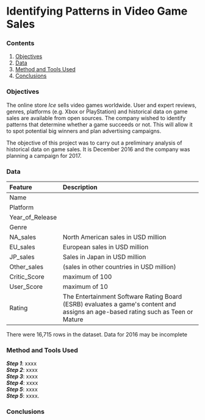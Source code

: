 # Identifying Patterns in Video Game Sales

### Contents
1. [Objectives](https://github.com/SteveLewisUK/datascience_bootcamp_projects/blob/main/identifying_patterns_in_video_game_sales/README.md#objectives)
2. [Data](https://github.com/SteveLewisUK/datascience_bootcamp_projects/blob/main/identifying_patterns_in_video_game_sales/README.md#data)
3. [Method and Tools Used](https://github.com/SteveLewisUK/datascience_bootcamp_projects/tree/main/identifying_patterns_in_video_game_sales#method-and-tools-used)
4. [Conclusions]()<br />


### Objectives
The online store *Ice* sells video games worldwide. User and expert reviews, genres, platforms (e.g. Xbox or PlayStation) and historical data on game sales are available from open sources. The company wished to identify patterns that determine whether a game succeeds or not. This will allow it to spot potential big winners and plan advertising campaigns.

The objective of this project was to carry out a preliminary analysis of historical data on game sales. It is December 2016 and the company was planning a campaign for 2017.<br />


### Data
|**Feature** | **Description** |
|:---------------|:-----------------|
| Name  |     |
|Platform          |                          |
| Year_of_Release      |                     |
| Genre                |                     |
| NA_sales             | North American sales in USD million |
| EU_sales             | European sales in USD million       |
| JP_sales              | Sales in Japan in USD million      |
| Other_sales  |    (sales in other countries in USD million)    |
| Critic_Score     |   maximum of 100   |
| User_Score     |   maximum of 10    |
| Rating     |  The Entertainment Software Rating Board (ESRB) evaluates a game's content and assigns an age-based rating such as Teen or Mature   |

There were 16,715 rows in the dataset.  Data for 2016 may be incomplete<br />


### Method and Tools Used
***Step 1***: xxxx\
***Step 2***: xxxx\
***Step 3***: xxxx\
***Step 4***: xxxx\
***Step 5***: xxxx\
***Step 5***: xxxx.<br />


### Conclusions
